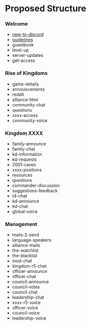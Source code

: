 # Proposed Structure

### Welcome

- [new-to-discord](docs/welcome/discord.md)
- [guidelines](docs/tinkering/coc.md)
- guestbook
- level-up
- server-updates
- get-access

### Rise of Kingdoms
- game-details
- announcements
- reddit
- alliance-html
- community-chat
- questions
- xxxx-access
- community-voice

### Kingdom XXXX

- family-announce
- family-chat
- kd-information
- kd-requests
- 2001-caves
- xxxx-positions
- resources
- questions
- commander-discussion
- suggestions-feedback
- t4-chat
- kd-announce
- kd-chat
- global-voice

### Management

- mails-2-send
- language-speakers
- alliance-mails
- the-watchlist
- the-blacklist
- mod-chat
- kingdom-r5-chat
- officer-announce
- officer-chat
- council-announce
- council-votes
- council-chat
- leadership-chat
- xxxx-r5-voice
- officer-voice
- council-voice
- leadership-voice